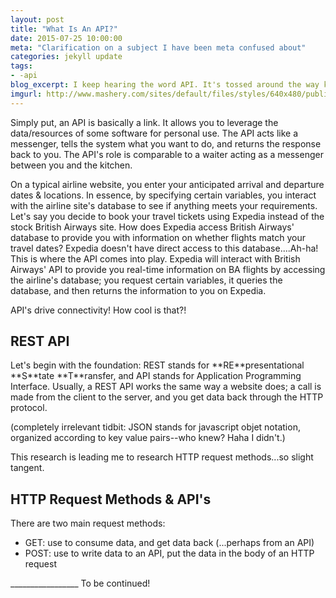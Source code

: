 ```yaml
---
layout: post
title: "What Is An API?"
date: 2015-07-25 10:00:00
meta: "Clarification on a subject I have been meta confused about"
categories: jekyll update
tags:
- -api
blog_excerpt: I keep hearing the word API. It's tossed around the way kindergardeners ask the question "why". People reference it constantly, and the more its mentioned, the farther I am mired in the swamp of incertainty. So here is an attempt to unpack the mystique, and understand the core tenets of an API! 
imgurl: http://www.mashery.com/sites/default/files/styles/640x480/public/fields/field_image_row/api-management.png?itok=EmhuIme0
---
```





Simply put, an API is basically a link. It allows you to leverage the data/resources of some software for personal use. The API acts like a messenger, tells the system what you want to do, and returns the response back to you. The API's role is comparable to a waiter acting as a messenger between you and the kitchen. 

On a typical airline website, you enter your anticipated arrival and departure dates & locations. In essence, by specifying certain variables, you interact with the airline site's database to see if anything meets your requirements. Let's say you decide to book your travel tickets using Expedia instead of the stock British Airways site. How does Expedia access British Airways' database to provide you with information on whether flights match your travel dates? Expedia doesn't have direct access to this database....Ah-ha! This is where the API comes into play. Expedia will interact with British Airways' API to provide you real-time information on BA flights by accessing the airline's database; you request certain variables, it queries the database, and then returns the information to you on Expedia. 

API's drive connectivity! How cool is that?! 

<h2> REST API </h2>
Let's begin with the foundation: REST stands for **RE**presentational **S**tate **T**ransfer, and API stands for Application Programming Interface. Usually, a REST API works the same way a website does; a call is made from the client to the server, and you get data back through the HTTP protocol. 

(completely irrelevant tidbit: JSON stands for javascript objet notation, organized according to key value pairs--who knew? Haha I didn't.)

This research is leading me to research HTTP request methods...so slight tangent.

<h2> HTTP Request Methods & API's</h2>
There are two main request methods: 
<ul>
	<li>GET: use to consume data, and get data back (...perhaps from an API)</li>
	<li>POST: use to write data to an API, put the data in the body of an HTTP request </li>

</ul>
_________________
To be continued! 
